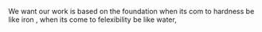 We want our work is based on the foundation when its com to hardness be like iron , when its come to felexibility be like water,  
